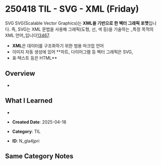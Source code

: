 # 250418 TIL - SVG - XML (Friday)

SVG
SVG(Scalable Vector Graphics)는 **XML을 기반으로 한 벡터 그래픽 포맷**입니다. 즉, SVG는 XML 문법을 사용해 그래픽(도형, 선, 색 등)을 기술하는 _특정 목적의 XML 언어_입니다[1](https://developer.mozilla.org/en-US/docs/Web/SVG)[3](http://www.w3schools.com/Html/html5_svg.asp)[4](https://docs.aspose.com/svg/net/what-is-an-svg-document/)[6](https://www.w3.org/TR/SVG11/intro.html)[7](https://svgfile.com/svg-format-as-open-xml-standard.html).

- **XML**은 데이터를 구조화하기 위한 범용 마크업 언어
- 이미지 자동 생성에 있어 **차트, 다이어그램 등 벡터 그래픽은 SVG, 
- 표·텍스트 등은 HTML**
## Overview
-
## What I Learned
- 

- **Created Date**: 2025-04-18
- **Category**: TIL
- **ID**: N_gla4jpri

## Same Category Notes